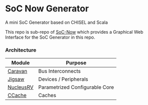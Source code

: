 # SoC Now Generator
A mini SoC Generator based on CHISEL and Scala

This repo is sub-repo of [SoC-Now](https://github.com/merledu/SoC-Now) which provides a Graphical Web Interface for the SoC Generator in this repo.

### Architecture
| Module  | Purpose |
| ------------- | ------------- |
| [Caravan](https://github.com/merledu/caravan)  | Bus Interconnects  |
| [Jigsaw](https://github.com/merledu/jigsaw)  | Devices / Peripherals  |
| [NucleusRV](https://github.com/merledu/caravan)  | Parametrized Configurable Core  |
| [CCache](https://github.com/shahzaibk23/ccache)  | Caches  |
